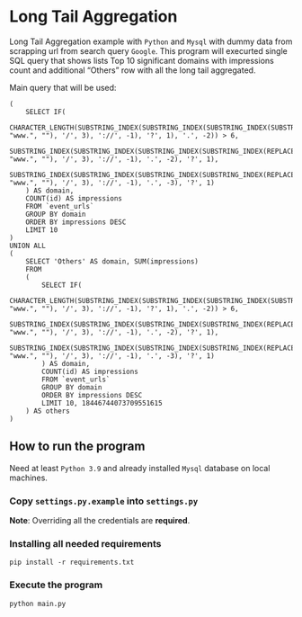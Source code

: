 # Long Tail Aggregation
Long Tail Aggregation example with `Python` and `Mysql` with dummy data from scrapping url from search query `Google`. This program will execurted single SQL query that shows lists Top 10 significant domains with impressions count and additional “Others” row with all the long tail aggregated.

Main query that will be used:
```
(
    SELECT IF(
        CHARACTER_LENGTH(SUBSTRING_INDEX(SUBSTRING_INDEX(SUBSTRING_INDEX(SUBSTRING_INDEX(REPLACE(url, "www.", ""), '/', 3), '://', -1), '?', 1), '.', -2)) > 6,
        SUBSTRING_INDEX(SUBSTRING_INDEX(SUBSTRING_INDEX(SUBSTRING_INDEX(REPLACE(url, "www.", ""), '/', 3), '://', -1), '.', -2), '?', 1),
        SUBSTRING_INDEX(SUBSTRING_INDEX(SUBSTRING_INDEX(SUBSTRING_INDEX(REPLACE(url, "www.", ""), '/', 3), '://', -1), '.', -3), '?', 1)
    ) AS domain,
    COUNT(id) AS impressions
    FROM `event_urls`
    GROUP BY domain
    ORDER BY impressions DESC
    LIMIT 10
)
UNION ALL
(
    SELECT 'Others' AS domain, SUM(impressions)
    FROM
    (
        SELECT IF(
            CHARACTER_LENGTH(SUBSTRING_INDEX(SUBSTRING_INDEX(SUBSTRING_INDEX(SUBSTRING_INDEX(REPLACE(url, "www.", ""), '/', 3), '://', -1), '?', 1), '.', -2)) > 6,
            SUBSTRING_INDEX(SUBSTRING_INDEX(SUBSTRING_INDEX(SUBSTRING_INDEX(REPLACE(url, "www.", ""), '/', 3), '://', -1), '.', -2), '?', 1),
            SUBSTRING_INDEX(SUBSTRING_INDEX(SUBSTRING_INDEX(SUBSTRING_INDEX(REPLACE(url, "www.", ""), '/', 3), '://', -1), '.', -3), '?', 1)
        ) AS domain,
        COUNT(id) AS impressions
        FROM `event_urls`
        GROUP BY domain
        ORDER BY impressions DESC
        LIMIT 10, 18446744073709551615
    ) AS others
)
```

## How to run the program
Need at least `Python 3.9` and already installed `Mysql` database on local machines.
### Copy `settings.py.example` into `settings.py`
**Note**:
Overriding all the credentials are **required**.
### Installing all needed requirements
```
pip install -r requirements.txt
```
### Execute the program
```
python main.py
```
